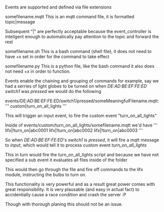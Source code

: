 Events are supported and defined via file extensions

somefilename.mqtt
This is an mqtt command file, it is formatted topic|message

Subsequent "|" are perfectly acceptable because the event_controller is inteligent enough to automatically pay attention to the topic and forward the rest

somefilename.sh
This is a bash command (shell file), it does not need to have +x set in order for the command to take effect

somefilename.py
This is a python file, like the bash command it also does not need +x in order to function.

Events enable the chaining and grouping of commands for example, say we had a serries of light globes to be turned on when *DE:AD:BE:EF:FE:ED* *switch1* was *pressed* we would do the following

events/DE:AD:BE:EF:FE:ED/switch1/pressed/someMeaningfulFilename.mqtt:
'''
custom|turn_on_all_lights
'''

This will trigger an input event, to fire the custom event "turn_on_all_lights"

Inside of events/custom/turn_on_all_lights/somefilename.mqtt we'd have
'''
lifx|!turn_on|abc0001
lifx|!turn_on|abc0002
lifx|!turn_on|abc0003
'''

So when *DE:AD:BE:EF:FE:ED*'s *switch1* is *pressed*, it will fire a mqtt message to *input*, which would tell it to process *custom* event *turn_on_all_lights*

This in turn would fire the turn_on_all_lights script and because we have not specified a sub event it evaluates all files inside of the folder

This would then go through the file and fire off commands to the lifx module, instructing the bulbs to turn on.


This functionality is very powerful and as a result great power comes with great responsibility. It is very plausable (and easy in actual fact) to accidentially cause a race condition and crash the server :P

Though with thorough planing this should not be an issue.
